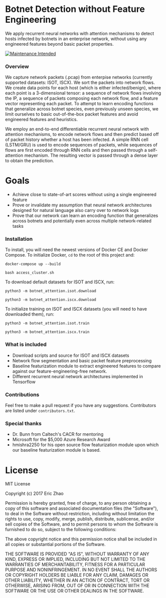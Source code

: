 # Botnet Detection without Feature Engineering
We apply recurrent neural networks with attention mechanisms to detect hosts infected by botnets in an enterprise network, without using any engineered features beyond basic packet properties.

[![Maintenance Intended](http://maintained.tech/badge.svg)](http://maintained.tech/)

### Overview
We capture network packets (.pcap) from enterpise networks (currently supported datasets: ISOT, ISCX). We sort the packets into network flows. We create data points for each host (which is either infected/benign), where each point is a 3-dimensional tensor: a sequence of network flows involving the IP, a sequence of packets composing each network flow, and a feature vector representing each packet. To attempt to learn encoding functions that generalize across botnet species, even previously unseen species, we limit ourselves to basic out-of-the-box packet features and avoid engineered features and heuristics.

We employ an end-to-end differentiable recurrent neural network with attention mechanisms, to encode network flows and then predict based off of packet history whether a host has been infected. A simple RNN cell (LSTM/GRU) is used to encode sequences of packets, while sequences of flows are first encoded through RNN cells and then passed through a self-attention mechanism. The resulting vector is passed through a dense layer to obtain the prediction.

# Goals
* Achieve close to state-of-art scores without using a single engineered feature
* Prove or invalidate my assumption that neural network architectures designed for natural language also carry over to network logs
* Prove that our network can learn an encoding function that generalizes across botnets and potentially even across multiple network-related tasks

### Installation
To install, you will need the newest versions of Docker CE and Docker Compose.
To initialize Docker, `cd` to the root of this project and:

`docker-compose up --build`

`bash access_cluster.sh`

To download default datasets for ISOT and ISCX, run:

`python3 -m botnet_attention.isot.download`

`python3 -m botnet_attention.iscx.download`

To initialize training on ISOT and ISCX datasets (you will need to have downloaded them), run:

`python3 -m botnet_attention.isot.train`

`python3 -m botnet_attention.iscx.train`

### What is included
* Download scripts and source for ISOT and ISCX datasets
* Network flow segmentation and basic packet feature preprocessing
* Baseline featurization module to extract engineered features to compare against our feature-engineering-free network. 
* Different recurrent neural network architectures implemented in Tensorflow

### Contributions
Feel free to make a pull request if you have any suggestions.
Contributors are listed under `contributors.txt`.

### Special thanks
* Dr. Bunn from Caltech's CACR for mentoring
* Microsoft for the $5,000 Azure Research Award
* hmishra2250 for his open source flow featurization module upon which our baseline featurization module is based.

# License
MIT License

Copyright (c) 2017 Eric Zhao

Permission is hereby granted, free of charge, to any person obtaining a copy
of this software and associated documentation files (the "Software"), to deal
in the Software without restriction, including without limitation the rights
to use, copy, modify, merge, publish, distribute, sublicense, and/or sell
copies of the Software, and to permit persons to whom the Software is
furnished to do so, subject to the following conditions:

The above copyright notice and this permission notice shall be included in all
copies or substantial portions of the Software.

THE SOFTWARE IS PROVIDED "AS IS", WITHOUT WARRANTY OF ANY KIND, EXPRESS OR
IMPLIED, INCLUDING BUT NOT LIMITED TO THE WARRANTIES OF MERCHANTABILITY,
FITNESS FOR A PARTICULAR PURPOSE AND NONINFRINGEMENT. IN NO EVENT SHALL THE
AUTHORS OR COPYRIGHT HOLDERS BE LIABLE FOR ANY CLAIM, DAMAGES OR OTHER
LIABILITY, WHETHER IN AN ACTION OF CONTRACT, TORT OR OTHERWISE, ARISING FROM,
OUT OF OR IN CONNECTION WITH THE SOFTWARE OR THE USE OR OTHER DEALINGS IN THE
SOFTWARE.

